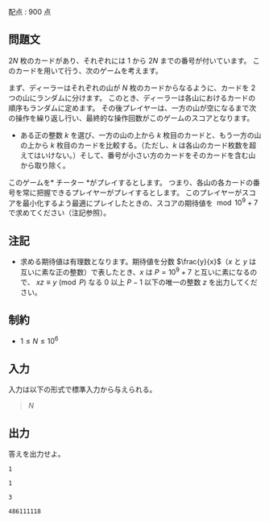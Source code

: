配点 : $900$ 点

## 問題文

$2N$ 枚のカードがあり、それぞれには $1$ から $2N$ までの番号が付いています。
このカードを用いて行う、次のゲームを考えます。

まず、ディーラーはそれぞれの山が $N$ 枚のカードからなるように、カードを $2$ つの山にランダムに分けます。
このとき、ディーラーは各山におけるカードの順序もランダムに定めます。
その後プレイヤーは、一方の山が空になるまで次の操作を繰り返し行い、最終的な操作回数がこのゲームのスコアとなります。

- ある正の整数 $k$ を選び、一方の山の上から $k$ 枚目のカードと、もう一方の山の上から $k$ 枚目のカードを比較する。（ただし、$k$ は各山のカード枚数を超えてはいけない。）そして、番号が小さい方のカードをそのカードを含む山から取り除く。

このゲームを* チーター *がプレイするとします。
つまり、各山の各カードの番号を常に把握できるプレイヤーがプレイするとします。
このプレイヤーがスコアを最小化するよう最適にプレイしたときの、スコアの期待値を $\bmod 10^9+7$ で求めてください（注記参照）。

## 注記

- 求める期待値は有理数となります。期待値を分数 $\frac{y}{x}$（$x$ と $y$ は互いに素な正の整数）で表したとき、$x$ は $P=10^9+7$ と互いに素になるので、
$xz \equiv y \pmod P$ なる $0$ 以上 $P-1$ 以下の唯一の整数 $z$ を出力してください。

## 制約

- $1 \leq N \leq 10^6$

## 入力

入力は以下の形式で標準入力から与えられる。

> $N$

## 出力

答えを出力せよ。

```input1
1
```

```output1
1
```

```input2
3
```

```output2
486111118
```
